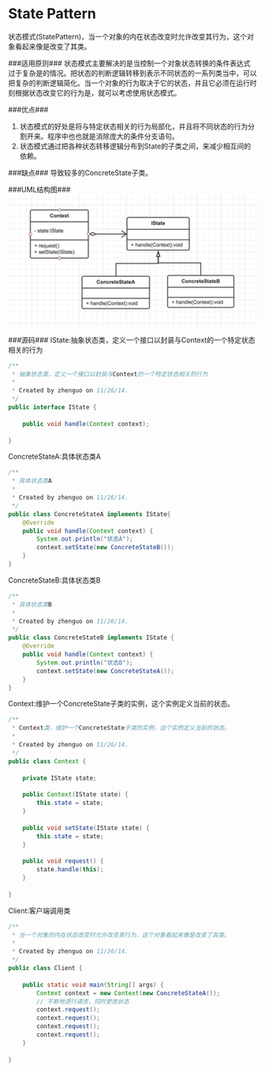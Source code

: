 State Pattern
=============

  状态模式(StatePattern)，当一个对象的内在状态改变时允许改变其行为，这个对象看起来像是改变了其类。
  
###适用原则###
  状态模式主要解决的是当控制一个对象状态转换的条件表达式过于复杂是的情况。把状态的判断逻辑转移到表示不同状态的一系列类当中，可以把复杂的判断逻辑简化。当一个对象的行为取决于它的状态，并且它必须在运行时刻根据状态改变它的行为是，就可以考虑使用状态模式。

###优点###
1. 状态模式的好处是将与特定状态相关的行为局部化，并且将不同状态的行为分割开来。程序中也也就是消除庞大的条件分支语句。
2. 状态模式通过把各种状态转移逻辑分布到State的子类之间，来减少相互间的依赖。

###缺点###
  导致较多的ConcreteState子类。
  
###UML结构图###
![StatePattern](https://github.com/jingle1267/octopress/raw/master/source/imgs/post/StatePattern.png)

###源码###
IState:抽象状态类，定义一个接口以封装与Context的一个特定状态相关的行为
```java
/**
 * 抽象状态类，定义一个接口以封装与Context的一个特定状态相关的行为
 *
 * Created by zhenguo on 11/26/14.
 */
public interface IState {

    public void handle(Context context);

}
```
ConcreteStateA:具体状态类A
```java
/**
 * 具体状态类A
 *
 * Created by zhenguo on 11/26/14.
 */
public class ConcreteStateA implements IState{
    @Override
    public void handle(Context context) {
        System.out.println("状态A");
        context.setState(new ConcreteStateB());
    }
}
```
ConcreteStateB:具体状态类B
```java
/**
 * 具体状态类B
 *
 * Created by zhenguo on 11/26/14.
 */
public class ConcreteStateB implements IState {
    @Override
    public void handle(Context context) {
        System.out.println("状态B");
        context.setState(new ConcreteStateA());
    }
}
```
Context:维护一个ConcreteState子类的实例，这个实例定义当前的状态。
```java
/**
 * Context类，维护一个ConcreteState子类的实例，这个实例定义当前的状态。
 *
 * Created by zhenguo on 11/26/14.
 */
public class Context {

    private IState state;

    public Context(IState state) {
        this.state = state;
    }

    public void setState(IState state) {
        this.state = state;
    }

    public void request() {
        state.handle(this);
    }

}
```
Client:客户端调用类
```java
/**
 * 当一个对象的内在状态改变时允许改变其行为，这个对象看起来像是改变了其类。
 *
 * Created by zhenguo on 11/26/14.
 */
public class Client {

    public static void main(String[] args) {
        Context context = new Context(new ConcreteStateA());
        // 不断地进行请求，同时更改状态
        context.request();
        context.request();
        context.request();
        context.request();
    }

}
```


  
